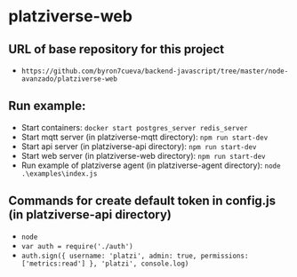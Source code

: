 # platziverse-web

## URL of base repository for this project
- `https://github.com/byron7cueva/backend-javascript/tree/master/node-avanzado/platziverse-web`

## Run example:
- Start containers: `docker start postgres_server redis_server`
- Start mqtt server (in platziverse-mqtt directory): `npm run start-dev`
- Start api server (in platziverse-api directory): `npm run start-dev`
- Start web server (in platziverse-web directory): `npm run start-dev`
- Run example of platziverse agent (in platziverse-agent directory): `node .\examples\index.js`

## Commands for create default token in config.js (in platziverse-api directory)
- `node`
- `var auth = require('./auth')`
- `auth.sign({ username: 'platzi', admin: true, permissions: ['metrics:read'] }, 'platzi', console.log)`
